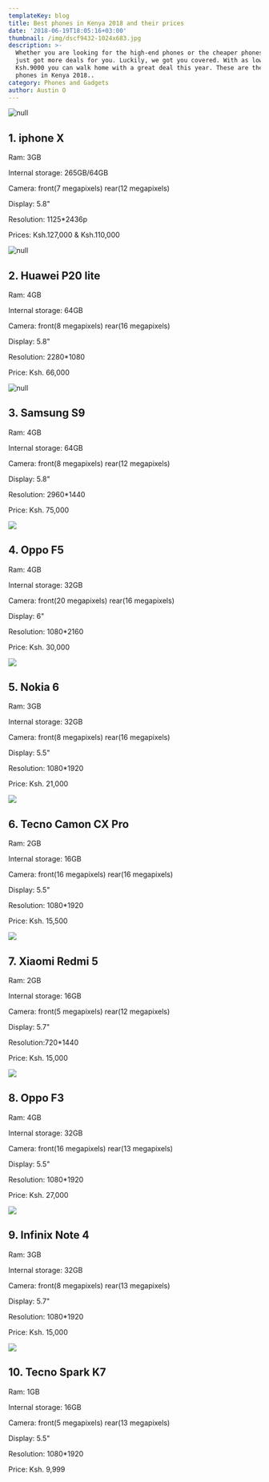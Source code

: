 ```yaml
---
templateKey: blog
title: Best phones in Kenya 2018 and their prices
date: '2018-06-19T18:05:16+03:00'
thumbnail: /img/dscf9432-1024x683.jpg
description: >-
  Whether you are looking for the high-end phones or the cheaper phones,2018
  just got more deals for you. Luckily, we got you covered. With as low as
  Ksh.9000 you can walk home with a great deal this year. These are the best
  phones in Kenya 2018..
category: Phones and Gadgets
author: Austin O
---
```

![null](/img/iphonex_spacegray.png)

## 1. iphone X

Ram: 3GB

Internal storage: 265GB/64GB

Camera: front(7 megapixels) rear(12 megapixels)

Display: 5.8"

Resolution: 1125*2436p

Prices: Ksh.127,000 & Ksh.110,000

![null](/img/pr_2018_3_12_12_13_20_559_00.jpg)

## 2. Huawei P20 lite

Ram: 4GB

Internal storage: 64GB

Camera: front(8 megapixels) rear(16 megapixels)

Display: 5.8"

Resolution: 2280*1080

Price: Ksh. 66,000

![null](/img/samsung-galaxy-s9-black.png)

## 3. Samsung S9

Ram: 4GB

Internal storage: 64GB

Camera: front(8 megapixels) rear(12 megapixels)

Display: 5.8"

Resolution: 2960*1440

Price: Ksh. 75,000



![](/img/oppo-f5-sidharth-limited-edition.jpg)

## 4. Oppo F5 

Ram: 4GB

Internal storage: 32GB 

Camera: front(20 megapixels) rear(16 megapixels)

Display: 6"

Resolution: 1080*2160

Price: Ksh. 30,000



![](/img/nokia-6.jpg)

## 5. Nokia 6

Ram: 3GB

Internal storage: 32GB

Camera: front(8 megapixels) rear(16 megapixels)

Display: 5.5"

Resolution: 1080*1920

Price: Ksh. 21,000



![](/img/tecno-camon-x-pro.png)

## 6. Tecno Camon CX Pro

Ram: 2GB

Internal storage: 16GB

Camera: front(16 megapixels) rear(16 megapixels)

Display: 5.5"

Resolution: 1080*1920

Price: Ksh. 15,500



![](/img/redmi.jpg)

## 7. Xiaomi Redmi 5

Ram: 2GB

Internal storage: 16GB

Camera: front(5 megapixels) rear(12 megapixels)

Display: 5.7"

Resolution:720*1440

Price: Ksh. 15,000



![](/img/oppo-f3-plus-nh45fxjns8k4ediiyzq1s95nej7ywzq573txxf0upu.jpeg)

## 8. Oppo F3

Ram: 4GB

Internal storage: 32GB

Camera: front(16 megapixels) rear(13 megapixels)

Display: 5.5"

Resolution: 1080*1920

Price: Ksh. 27,000



![](/img/infinix-note-4.png)

## 9. Infinix Note 4

Ram: 3GB

Internal storage: 32GB

Camera: front(8 megapixels) rear(13 megapixels)

Display: 5.7"

Resolution: 1080*1920

Price: Ksh. 15,000



![](/img/spark-k7.jpg)

## 10. Tecno Spark K7

Ram: 1GB

Internal storage: 16GB

Camera: front(5 megapixels) rear(13 megapixels)

Display: 5.5"

Resolution: 1080*1920

Price: Ksh. 9,999
